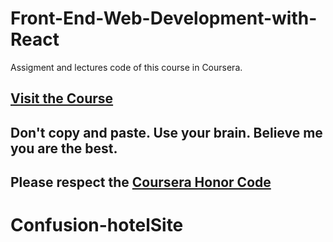 # Front-End-Web-Development-with-React

  Assigment and lectures code of this course in Coursera.
  
  ## [Visit the Course](https://www.coursera.org/learn/front-end-react)
  
## Don't copy and paste. Use your brain. Believe me you are the best.
## Please respect the [Coursera Honor Code](https://learner.coursera.help/hc/en-us/articles/209818863)
# Confusion-hotelSite
